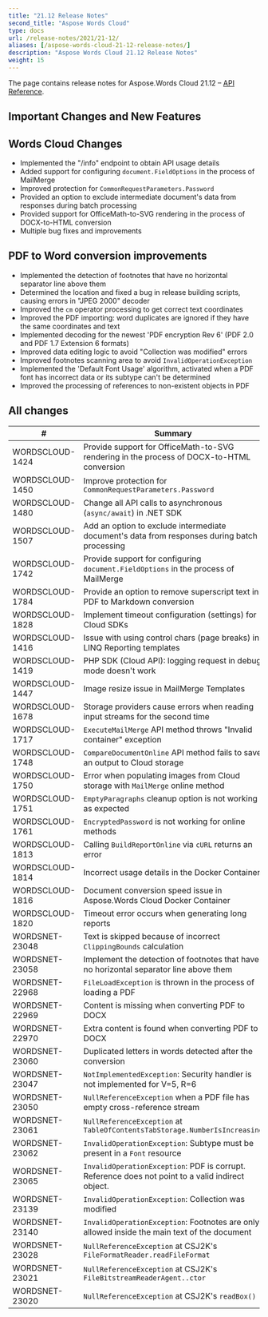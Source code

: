 ```yaml
---
title: "21.12 Release Notes"
second_title: "Aspose Words Cloud"
type: docs
url: /release-notes/2021/21-12/
aliases: [/aspose-words-cloud-21-12-release-notes/]
description: "Aspose Words Cloud 21.12 Release Notes"
weight: 15
---
```


The page contains release notes for Aspose.Words Cloud 21.12 – [API Reference](https://apireference.aspose.cloud/words/).

## Important Changes and New Features

## Words Cloud Changes

- Implemented the "/info" endpoint to obtain API usage details
- Added support for configuring `document.FieldOptions` in the process of MailMerge
- Improved protection for `CommonRequestParameters.Password`
- Provided an option to exclude intermediate document's data from responses during batch processing
- Provided support for OfficeMath-to-SVG rendering in the process of DOCX-to-HTML conversion
- Multiple bug fixes and improvements

## PDF to Word conversion improvements

- Implemented the detection of footnotes that have no horizontal separator line above them
- Determined the location and fixed a bug in release building scripts, causing errors in "JPEG 2000" decoder
- Improved the `cm` operator processing to get correct text coordinates
- Improved the PDF importing: word duplicates are ignored if they have the same coordinates and text
- Implemented decoding for the newest 'PDF encryption Rev 6' (PDF 2.0 and PDF 1.7 Extension 6 formats)
- Improved data editing logic to avoid "Collection was modified" errors
- Improved footnotes scanning area to avoid `InvalidOperationException`
- Implemented the 'Default Font Usage' algorithm, activated when a PDF font has incorrect data or its subtype can't be determined
- Improved the processing of references to non-existent objects in PDF

## All changes

| #               | Summary                                                                                       | Category    |
|-----------------|-----------------------------------------------------------------------------------------------|-------------|
| WORDSCLOUD-1424 | Provide support for OfficeMath-to-SVG rendering in the process of DOCX-to-HTML conversion     | New Feature |
| WORDSCLOUD-1450 | Improve protection for `CommonRequestParameters.Password`                                     | New Feature |
| WORDSCLOUD-1480 | Change all API calls to asynchronous (`async/await`) in .NET SDK                              | New Feature |
| WORDSCLOUD-1507 | Add an option to exclude intermediate document's data from responses during batch processing  | New Feature |
| WORDSCLOUD-1742 | Provide support for configuring `document.FieldOptions` in the process of MailMerge           | New Feature |
| WORDSCLOUD-1784 | Provide an option to remove superscript text in PDF to Markdown conversion                    | New Feature |
| WORDSCLOUD-1828 | Implement timeout configuration (settings) for Cloud SDKs                                     | New Feature |
| WORDSCLOUD-1416 | Issue with using control chars (page breaks) in LINQ Reporting templates                      | Bug         |
| WORDSCLOUD-1419 | PHP SDK (Cloud API): logging request in debug mode doesn't work                               | Bug         |
| WORDSCLOUD-1447 | Image resize issue in MailMerge Templates                                                     | Bug         |
| WORDSCLOUD-1678 | Storage providers cause errors when reading input streams for the second time                 | Bug         |
| WORDSCLOUD-1717 | `ExecuteMailMerge` API method throws "Invalid container" exception                            | Bug         |
| WORDSCLOUD-1748 | `CompareDocumentOnline` API method fails to save an output to Cloud storage                   | Bug         |
| WORDSCLOUD-1750 | Error when populating images from Cloud storage with `MailMerge` online method                | Bug         |
| WORDSCLOUD-1751 | `EmptyParagraphs` cleanup option is not working as expected                                   | Bug         |
| WORDSCLOUD-1761 | `EncryptedPassword` is not working for online methods                                         | Bug         |
| WORDSCLOUD-1813 | Calling `BuildReportOnline` via `cURL` returns an error                                       | Bug         |
| WORDSCLOUD-1814 | Incorrect usage details in the Docker Container                                               | Bug         |
| WORDSCLOUD-1816 | Document conversion speed issue in Aspose.Words Cloud Docker Container                        | Bug         |
| WORDSCLOUD-1820 | Timeout error occurs when generating long reports                                             | Bug         |
| WORDSNET-23048  | Text is skipped because of incorrect `ClippingBounds` calculation                             | Bug         |
| WORDSNET-23058  | Implement the detection of footnotes that have no horizontal separator line above them        | Task        |
| WORDSNET-22968  | `FileLoadException` is thrown in the process of loading a PDF                                 | Bug         |
| WORDSNET-22969  | Content is missing when converting PDF to DOCX                                                | Bug         |
| WORDSNET-22970  | Extra content is found when converting PDF to DOCX                                            | Bug         |
| WORDSNET-23060  | Duplicated letters in words detected after the conversion                                     | Bug         |
| WORDSNET-23047  | `NotImplementedException`: Security handler is not implemented for V=5, R=6                   | Bug         |
| WORDSNET-23050  | `NullReferenceException` when a PDF file has empty cross-reference stream                     | Bug         |
| WORDSNET-23061  | `NullReferenceException` at `TableOfContentsTabStorage.NumberIsIncreasing`                    | Bug         |
| WORDSNET-23062  | `InvalidOperationException`: Subtype must be present in a `Font` resource                     | Bug         |
| WORDSNET-23065  | `InvalidOperationException`: PDF is corrupt. Reference does not point to a valid indirect object. | Bug     |
| WORDSNET-23139  | `InvalidOperationException`: Collection was modified                                          | Bug         |
| WORDSNET-23140  | `InvalidOperationException`: Footnotes are only allowed inside the main text of the document  | Bug         |
| WORDSNET-23028  | `NullReferenceException` at CSJ2K's `FileFormatReader.readFileFormat`                         | Bug         |
| WORDSNET-23021  | `NullReferenceException` at CSJ2K's `FileBitstreamReaderAgent..ctor`                          | Bug         |
| WORDSNET-23020  | `NullReferenceException` at CSJ2K's `readBox()`                                               | Bug         |

